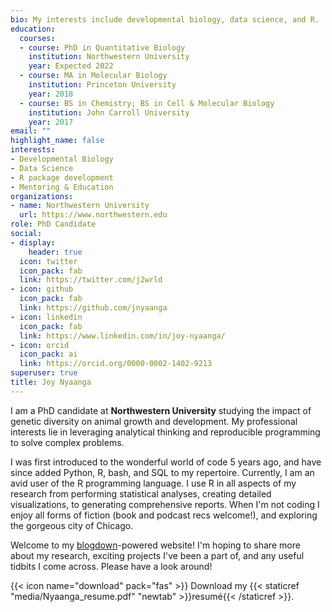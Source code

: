 ```yaml
---
bio: My interests include developmental biology, data science, and R.
education:
  courses:
  - course: PhD in Quantitative Biology
    institution: Northwestern University
    year: Expected 2022
  - course: MA in Molecular Biology
    institution: Princeton University
    year: 2018
  - course: BS in Chemistry; BS in Cell & Molecular Biology
    institution: John Carroll University
    year: 2017
email: ""
highlight_name: false
interests:
- Developmental Biology
- Data Science
- R package development
- Mentoring & Education
organizations:
- name: Northwestern University
  url: https://www.northwestern.edu
role: PhD Candidate
social:
- display:
    header: true
  icon: twitter
  icon_pack: fab
  link: https://twitter.com/j2wrld
- icon: github
  icon_pack: fab
  link: https://github.com/jnyaanga
- icon: linkedin
  icon_pack: fab
  link: https://www.linkedin.com/in/joy-nyaanga/
- icon: orcid
  icon_pack: ai
  link: https://orcid.org/0000-0002-1402-9213
superuser: true
title: Joy Nyaanga
---
```

I am a PhD candidate at **Northwestern University** studying the impact of 
genetic diversity on animal growth and development. My professional interests lie in leveraging 
analytical thinking and reproducible programming to solve complex problems. 

I was first introduced to the wonderful world of code 5 years ago, and have since added Python, R, bash, 
and SQL to my repertoire. Currently, I am an avid user of the R programming language. I use R in all aspects 
of my research from performing statistical analyses, creating detailed visualizations, to generating 
comprehensive reports. When I'm not coding I enjoy all forms of fiction (book and podcast recs welcome!), and 
exploring the gorgeous city of Chicago.

Welcome to my [blogdown](https://github.com/rstudio/blogdown)-powered website! I'm hoping to share more about my research,
exciting projects I've been a part of, and any useful tidbits I come across. Please have a look around!


{{< icon name="download" pack="fas" >}} Download my {{< staticref "media/Nyaanga_resume.pdf" "newtab" >}}resumé{{< /staticref >}}.
